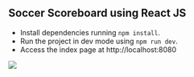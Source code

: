 ## Soccer Scoreboard using React JS

- Install dependencies running `npm install`.
- Run the project in dev mode using `npm run dev`.
- Access the index page at http://localhost:8080

![](http://g.recordit.co/VxqpjB44Iz.gif)
